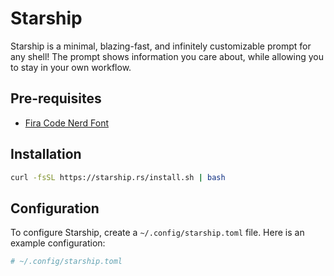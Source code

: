 # Starship

Starship is a minimal, blazing-fast, and infinitely customizable prompt for any shell! The prompt shows information you care about, while allowing you to stay in your own workflow.

## Pre-requisites

- [Fira Code Nerd Font](../fonts/FiraCodeNerdFont-Regular.ttf)

## Installation

```bash
curl -fsSL https://starship.rs/install.sh | bash
```

## Configuration

To configure Starship, create a `~/.config/starship.toml` file. Here is an example configuration:

```toml
# ~/.config/starship.toml
```
